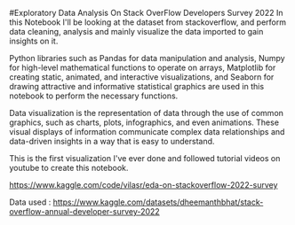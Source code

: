 #Exploratory Data Analysis On Stack OverFlow Developers Survey 2022
In this Notebook I'll be looking at the dataset from stackoverflow, and perform data cleaning, analysis and mainly visualize the data imported to gain insights on it.

Python libraries such as Pandas for data manipulation and analysis, Numpy for high-level mathematical functions to operate on arrays, Matplotlib for creating static, animated, and interactive visualizations, and Seaborn for drawing attractive and informative statistical graphics are used in this notebook to perform the necessary functions.

Data visualization is the representation of data through the use of common graphics, such as charts, plots, infographics, and even animations. These visual displays of information communicate complex data relationships and data-driven insights in a way that is easy to understand.

This is the first visualization I've ever done and followed tutorial videos on youtube to create this notebook.

https://www.kaggle.com/code/vilasr/eda-on-stackoverflow-2022-survey

Data used : https://www.kaggle.com/datasets/dheemanthbhat/stack-overflow-annual-developer-survey-2022
